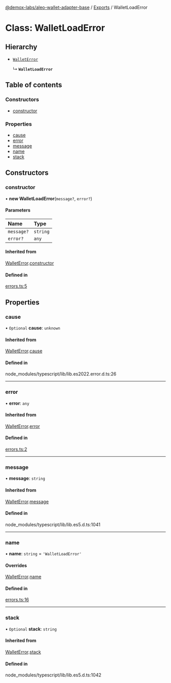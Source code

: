 [@demox-labs/aleo-wallet-adapter-base](../README.md) / [Exports](../modules.md) / WalletLoadError

# Class: WalletLoadError

## Hierarchy

- [`WalletError`](WalletError.md)

  ↳ **`WalletLoadError`**

## Table of contents

### Constructors

- [constructor](WalletLoadError.md#constructor)

### Properties

- [cause](WalletLoadError.md#cause)
- [error](WalletLoadError.md#error)
- [message](WalletLoadError.md#message)
- [name](WalletLoadError.md#name)
- [stack](WalletLoadError.md#stack)

## Constructors

### constructor

• **new WalletLoadError**(`message?`, `error?`)

#### Parameters

| Name | Type |
| :------ | :------ |
| `message?` | `string` |
| `error?` | `any` |

#### Inherited from

[WalletError](WalletError.md).[constructor](WalletError.md#constructor)

#### Defined in

[errors.ts:5](https://github.com/demox-labs/leo-wallet-adapter/blob/d6f035f/packages/core/base/errors.ts#L5)

## Properties

### cause

• `Optional` **cause**: `unknown`

#### Inherited from

[WalletError](WalletError.md).[cause](WalletError.md#cause)

#### Defined in

node_modules/typescript/lib/lib.es2022.error.d.ts:26

___

### error

• **error**: `any`

#### Inherited from

[WalletError](WalletError.md).[error](WalletError.md#error)

#### Defined in

[errors.ts:2](https://github.com/demox-labs/leo-wallet-adapter/blob/d6f035f/packages/core/base/errors.ts#L2)

___

### message

• **message**: `string`

#### Inherited from

[WalletError](WalletError.md).[message](WalletError.md#message)

#### Defined in

node_modules/typescript/lib/lib.es5.d.ts:1041

___

### name

• **name**: `string` = `'WalletLoadError'`

#### Overrides

[WalletError](WalletError.md).[name](WalletError.md#name)

#### Defined in

[errors.ts:16](https://github.com/demox-labs/leo-wallet-adapter/blob/d6f035f/packages/core/base/errors.ts#L16)

___

### stack

• `Optional` **stack**: `string`

#### Inherited from

[WalletError](WalletError.md).[stack](WalletError.md#stack)

#### Defined in

node_modules/typescript/lib/lib.es5.d.ts:1042
